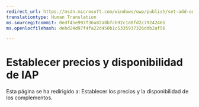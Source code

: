 ```yaml
---
redirect_url: https://msdn.microsoft.com/windows/uwp/publish/set-add-on-pricing-and-availability
translationtype: Human Translation
ms.sourcegitcommit: 0edf45e997f36a82a8bfcb92c1d8fd2c79242461
ms.openlocfilehash: debd24d97f4fa22d450b1c5335937326ddb2af56

---
```


# Establecer precios y disponibilidad de IAP

Esta página se ha redirigido a: Establecer los precios y la disponibilidad de los complementos.


<!--HONumber=Aug16_HO3-->


